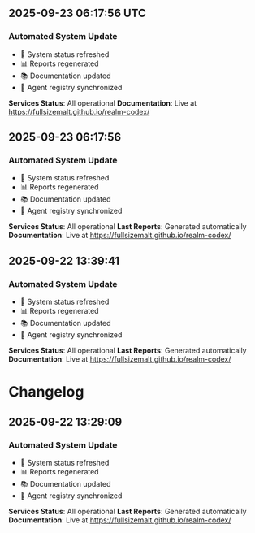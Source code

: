 ## 2025-09-23 06:17:56 UTC

### Automated System Update

- 🔄 System status refreshed
- 📊 Reports regenerated
- 📚 Documentation updated
- 🤖 Agent registry synchronized

**Services Status**: All operational
**Documentation**: Live at https://fullsizemalt.github.io/realm-codex/


## 2025-09-23 06:17:56

### Automated System Update

- 🔄 System status refreshed
- 📊 Reports regenerated
- 📚 Documentation updated
- 🤖 Agent registry synchronized

**Services Status**: All operational
**Last Reports**: Generated automatically
**Documentation**: Live at https://fullsizemalt.github.io/realm-codex/


## 2025-09-22 13:39:41

### Automated System Update

- 🔄 System status refreshed
- 📊 Reports regenerated
- 📚 Documentation updated
- 🤖 Agent registry synchronized

**Services Status**: All operational
**Last Reports**: Generated automatically
**Documentation**: Live at https://fullsizemalt.github.io/realm-codex/


# Changelog

## 2025-09-22 13:29:09

### Automated System Update

- 🔄 System status refreshed
- 📊 Reports regenerated
- 📚 Documentation updated
- 🤖 Agent registry synchronized

**Services Status**: All operational
**Last Reports**: Generated automatically
**Documentation**: Live at https://fullsizemalt.github.io/realm-codex/

